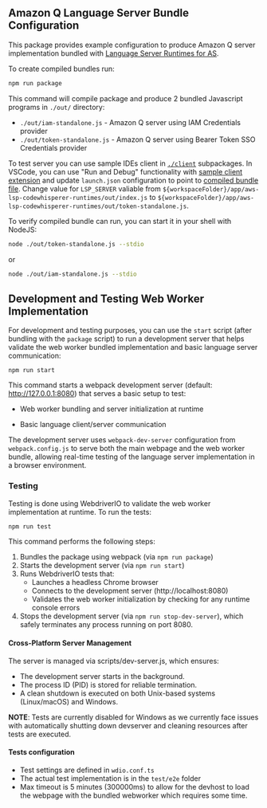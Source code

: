 ## Amazon Q Language Server Bundle Configuration

This package provides example configuration to produce Amazon Q server implementation bundled with [Language Server Runtimes for AS](https://github.com/aws/language-server-runtimes).

To create compiled bundles run:
```bash
npm run package
```

This command will compile package and produce 2 bundled Javascript programs in `./out/` directory: 
- `./out/iam-standalone.js` - Amazon Q server using IAM Credentials provider
- `./out/token-standalone.js` - Amazon Q server using Bearer Token SSO Credentials provider

To test server you can use sample IDEs client in [`./client`](../../client) subpackages. In VSCode, you can use "Run and Debug" functionality with [sample client extension](../../CONTRIBUTING.md#with-minimal-vscode-client) and update `launch.json` configuration to point to [compiled bundle file](../../.vscode/launch.json#L60). Change value for `LSP_SERVER` valiable from `${workspaceFolder}/app/aws-lsp-codewhisperer-runtimes/out/index.js` to `${workspaceFolder}/app/aws-lsp-codewhisperer-runtimes/out/token-standalone.js`.

To verify compiled bundle can run, you can start it in your shell with NodeJS:

```bash
node ./out/token-standalone.js --stdio
```

or

```bash
node ./out/iam-standalone.js --stdio
```

## Development and Testing Web Worker Implementation

For development and testing purposes, you can use the `start` script (after bundling with the `package` script) to run a development server that helps validate the web worker bundled implementation and basic language server communication:

```
npm run start
```
This command starts a webpack development server (default: http://127.0.0.1:8080) that serves a basic setup to test:

- Web worker bundling and server initialization at runtime

- Basic language client/server communication

The development server uses `webpack-dev-server` configuration from `webpack.config.js` to serve both the main webpage and the web worker bundle, allowing real-time testing of the language server implementation in a browser environment.

### Testing
Testing is done using WebdriverIO to validate the web worker implementation at runtime. To run the tests:
```bash
npm run test
```
This command performs the following steps:
1. Bundles the package using webpack (via `npm run package`)
2. Starts the development server (via `npm run start`)
3. Runs WebdriverIO tests that:
    - Launches a headless Chrome browser
    - Connects to the development server (http://localhost:8080)
    - Validates the web worker initialization by checking for any runtime console errors
4. Stops the development server (via `npm run stop-dev-server`), which safely terminates any process running on port 8080.

#### Cross-Platform Server Management
The server is managed via scripts/dev-server.js, which ensures:
- The development server starts in the background.
- The process ID (PID) is stored for reliable termination.
- A clean shutdown is executed on both Unix-based systems (Linux/macOS) and Windows.

**NOTE**: Tests are currently disabled for Windows as we currently face issues with automatically shutting down devserver and cleaning resources after tests are executed.

#### Tests configuration
- Test settings are defined in `wdio.conf.ts`
- The actual test implementation is in the `test/e2e` folder
- Max timeout is 5 minutes (300000ms) to allow for the devhost to load the webpage with the bundled webworker which requires some time.